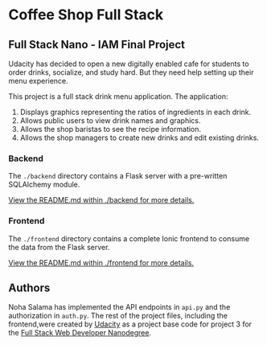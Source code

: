# Coffee Shop Full Stack

## Full Stack Nano - IAM Final Project

Udacity has decided to open a new digitally enabled cafe for students to order drinks, socialize, and study hard. But they need help setting up their menu experience.

This project is a full stack drink menu application. The application:

1) Displays graphics representing the ratios of ingredients in each drink.
2) Allows public users to view drink names and graphics.
3) Allows the shop baristas to see the recipe information.
4) Allows the shop managers to create new drinks and edit existing drinks.

### Backend

The `./backend` directory contains a Flask server with a pre-written SQLAlchemy module.

[View the README.md within ./backend for more details.](./backend/README.md)

### Frontend

The `./frontend` directory contains a complete Ionic frontend to consume the data from the Flask server. 

[View the README.md within ./frontend for more details.](./frontend/README.md)

## Authors

Noha Salama has implemented the API endpoints in `api.py` and the authorization in `auth.py`.
The rest of the project files, including the frontend,were created by [Udacity](https://www.udacity.com/) as a project base code for project 3 for the [Full Stack Web Developer Nanodegree](https://www.udacity.com/course/full-stack-web-developer-nanodegree--nd0044).
